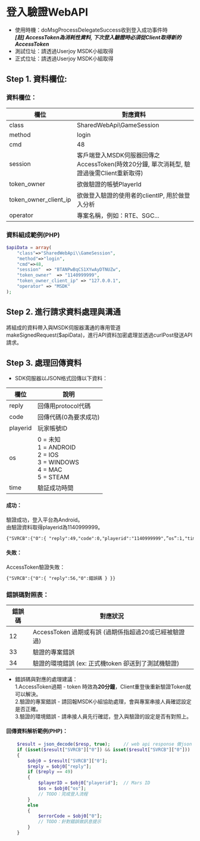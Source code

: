 # 登入驗證WebAPI

- 使用時機：doMsgProcessDelegateSuccess收到登入成功事件時\
  **_\[註\] AccessToken為消耗性資料, 下次登入驗證時必須從Client取得新的 AccessToken_**
- 測試位址：請透過Userjoy MSDK小組取得
- 正式位址：請透過Userjoy MSDK小組取得

## Step 1. 資料欄位:

### 資料欄位：

| 欄位 | 對應資料 |
|----|------|
| class | SharedWebApi\\GameSession |
| method | login |
| cmd | 48 |
| session | 客戶端登入MSDK伺服器回傳之AccessToken(時效20分鐘, 單次消耗型, 驗證過後需Client重新取得) |
| token_owner | 欲做驗證的帳號PlayerId |
| token_owner_client_ip| 欲做登入驗證的使用者的clientIP, 用於做登入分析 |
| operator | 專案名稱，例如：RTE、SGC... |

### 資料組成範例(PHP)

```php
$apiData = array(
    "class"=>"SharedWebApi\\GameSession",
    "method"=>"login",
    "cmd"=>48,
    "session"  => "BTANPwBqCS1XYwAyDTNUZw",
    "token_owner"  => "1140999999",
    "token_owner_client_ip" => "127.0.0.1",
    "operator" => "MSDK"
);  
```

## Step 2. 進行請求資料處理與溝通

將組成的資料帶入與MSDK伺服器溝通的專用管道makeSignedRequest($apiData)，進行API資料加密處理並透過curlPost發送API請求。

## Step 3. 處理回傳資料

* SDK伺服器以JSON格式回傳以下資料：

| 欄位 | 說明 |
|----|----|
| reply | 回傳用protocol代碼 |
| code | 回傳代碼(0為要求成功) |
| playerid | 玩家帳號ID |
| os | 0 = 未知<br>1 = ANDROID<br>2 = IOS<br>3 = WINDOWS<br>4 = MAC<br>5 = STEAM |
| time | 驗証成功時間 |

#### 成功：

驗證成功，登入平台為Android。\
由驗證資料取得playerid為1140999999。

```xml
{"SVRCB":{"0":{ "reply":49,"code":0,"playerid":"1140999999",”os”:1,"time":1447916893}}}
```

#### 失敗：

AccessToken驗證失敗：

```xml
{"SVRCB":{"0":{ "reply":56,"0":錯誤碼 } }}
```

### 錯誤碼對照表：

| 錯誤碼 | 對應狀況 |
|-----|------|
| 12 | AccessToken 過期或有誤 (過期係指超過20或已經被驗證過) |
| 33 | 驗證的專案錯誤 |
| 34 | 驗證的環境錯誤 (ex: 正式機token 卻送到了測試機驗證) |

* 錯誤碼與對應的處理建議：\
  1\.AccessToken過期 - token 時效為**20分鐘**，Client重登後重新驗證Token就可以解決。\
  2\.驗證的專案錯誤 - 請回報MSDK小組協助處理，會與專案串接人員確認設定是否正確。\
  3\.驗證的環境錯誤 - 請串接人員先行確認，登入與驗證的設定是否有對照上。

#### 回傳資料解析範例(PHP)：

```php
    $result = json_decode($resp, true);     // web api response 做json decode
    if (isset($result["SVRCB"]["0"]) && isset($result["SVRCB"]["0"]))
    {
        $obj0 = $result["SVRCB"]["0"];
        $reply = $obj0["reply"];
        if ($reply == 49)
        {
            $playerID = $obj0["playerid"];  // Mars ID
            $os = $obj0["os"];
            // TODO：完成登入流程
        }
        else
        {
            $errorCode = $obj0["0"];
            // TODO：針對錯誤做訊息提示
        }
    }
```
